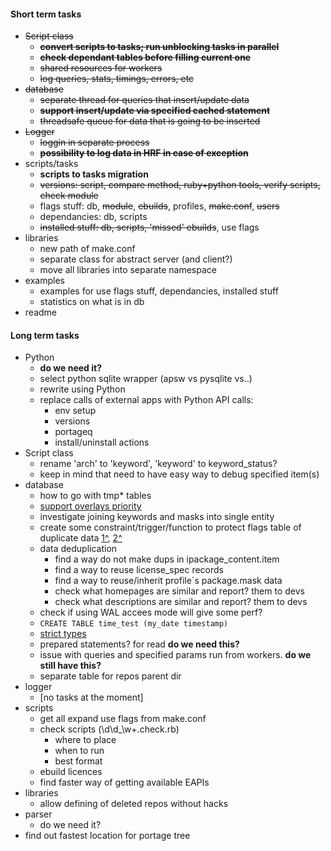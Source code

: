 #### Short term tasks
* ~~Script class~~
    + ~~**convert scripts to tasks; run unblocking tasks in parallel**~~
    + ~~**check dependant tables before filling current one**~~
    + ~~shared resources for workers~~
    + ~~log queries, stats, timings, errors, etc~~
* ~~database~~
    + ~~separate thread for queries that insert/update data~~
    + ~~**support insert/update via specified cached statement**~~
    + ~~threadsafe queue for data that is going to be inserted~~
* ~~Logger~~
    + ~~loggin in separate process~~
    + ~~**possibility to log data in HRF in case of exception**~~
* scripts/tasks
    + **scripts to tasks migration**
    + ~~versions: script, compare method, ruby+python tools, verify scripts, check module~~
    + flags stuff: db, ~~module~~, ~~ebuilds~~, profiles, ~~make.conf~~, ~~users~~
    + dependancies: db, scripts
    + ~~installed stuff: db, scripts, 'missed' ebuilds~~, use flags
* libraries
    + new path of make.conf
    + separate class for abstract server (and client?)
    + move all libraries into separate namespace
* examples
    + examples for use flags stuff, dependancies, installed stuff
    + statistics on what is in db
* readme

#### Long term tasks
* Python
    + **do we need it?**
    + select python sqlite wrapper (apsw vs pysqlite vs..)
    + rewrite using Python
    + replace calls of external apps with Python API calls:
        - env setup
        - versions
        - portageq
        - install/uninstall actions
* Script class
    + rename 'arch' to 'keyword', 'keyword' to keyword_status?
    + keep in mind that need to have easy way to debug specified item(s)
* database
    + how to go with tmp* tables
    + [support overlays priority](https://www.linux.org.ru/forum/general/8364331?cid=8366484)
    + investigate joining keywords and masks into single entity
    + create some constraint/trigger/function to protect flags table of duplicate data [1^](https://www.linux.org.ru/forum/development/8077477), [2^](http://stackoverflow.com/questions/10231338/)
    + data deduplication
        - find a way do not make dups in ipackage_content.item
        - find a way to reuse license_spec records
        - find a way to reuse/inherit profile`s package.mask data
        - check what homepages are similar and report? them to devs
        - check what descriptions are similar and report? them to devs
    + check if using WAL accees mode will give some perf?
    + ```CREATE TABLE time_test (my_date timestamp)```
    + [strict types](http://stackoverflow.com/questions/2761563/sqlite-data-types)
    + prepared statements? for read __do we need this?__
    + issue with queries and specified params run from workers. __do we still have this?__
    + separate table for repos parent dir
* logger
    + [no tasks at the moment]
* scripts
    + get all expand use flags from make.conf
    + check scripts (\d\d_\w+\.check\.rb)
        - where to place
        - when to run
        - best format
    + ebuild licences
    + find faster way of getting available EAPIs
* libraries
    + allow defining of deleted repos without hacks
* parser
    + do we need it?
* find out fastest location for portage tree

